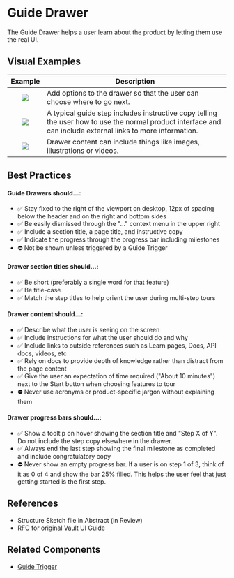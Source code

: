 # Guide Drawer

The Guide Drawer helps a user learn about the product by letting them use the real UI.

## Visual Examples
| Example | Description|
| :---: |---|
| ![](https://drive.google.com/uc?id=19uRGfYFWxSn7sRrlVIAXy5MsV7fcucQ1) | Add options to the drawer so that the user can choose where to go next. |
| ![](https://drive.google.com/uc?id=1tUvdz24bEEJalNCHKez3SyIW6dO5H-kL) | A typical guide step includes instructive copy telling the user how to use the normal product interface and can include external links to more information. |
| ![](https://drive.google.com/uc?id=1lS44XB8knV1ORL7dkcas8_02VA02M-eJ) | Drawer content can include things like images, illustrations or videos. |

## Best Practices

#### Guide Drawers should...:

- ✅ Stay fixed to the right of the viewport on desktop, 12px of spacing below the header and on the right and bottom sides
- ✅ Be easily dismissed through the "..." context menu in the upper right
- ✅ Include a section title, a page title, and instructive copy
- ✅ Indicate the progress through the progress bar including milestones
- ⛔️ Not be shown unless triggered by a Guide Trigger

#### Drawer section titles should...:

- ✅ Be short (preferably a single word for that feature)
- ✅ Be title-case
- ✅ Match the step titles to help orient the user during multi-step tours

#### Drawer content should...:

- ✅ Describe what the user is seeing on the screen
- ✅ Include instructions for what the user should do and why
- ✅ Include links to outside references such as Learn pages, Docs, API docs, videos, etc
- ✅ Rely on docs to provide depth of knowledge rather than distract from the page content
- ✅ Give the user an expectation of time required ("About 10 minutes") next to the Start button when choosing features to tour
- ⛔️ Never use acronyms or product-specific jargon without explaining them

#### Drawer progress bars should...:

- ✅ Show a tooltip on hover showing the section title and "Step X of Y". Do not include the step copy elsewhere in the drawer.
- ✅ Always end the last step showing the final milestone as completed and include congratulatory copy
- ⛔️ Never show an empty progress bar. If a user is on step 1 of 3, think of it as 0 of 4 and show the bar 25% filled. This helps the user feel that just getting started is the first step.

## References
- Structure Sketch file in Abstract (in Review)
- RFC for original Vault UI Guide

## Related Components
- [Guide Trigger](guide-trigger.md)
